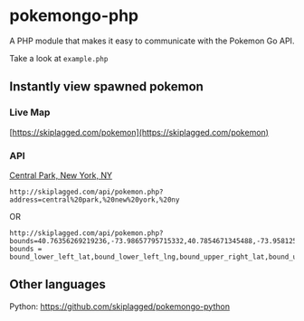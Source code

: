 # pokemongo-php
A PHP module that makes it easy to communicate with the Pokemon Go API.

Take a look at `example.php`

## Instantly view spawned pokemon

### Live Map

[https://skiplagged.com/pokemon](https://skiplagged.com/pokemon)

### API
[Central Park, New York, NY](http://skiplagged.com/api/pokemon.php?address=central%20park,%20new%20york,%20ny)

```
http://skiplagged.com/api/pokemon.php?address=central%20park,%20new%20york,%20ny
```

OR

```
http://skiplagged.com/api/pokemon.php?bounds=40.76356269219236,-73.98657795715332,40.7854671345488,-73.95812508392333
bounds = bound_lower_left_lat,bound_lower_left_lng,bound_upper_right_lat,bound_upper_right_lng
```

## Other languages

Python: https://github.com/skiplagged/pokemongo-python
